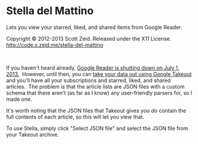 Stella del Mattino
==================
Lets you view your starred, liked, and shared items from Google Reader.

Copyright © 2012-2013 Scott Zeid.  Released under the X11 License.  
<http://code.s.zeid.me/stella-del-mattino>

 

If you haven't heard already, [Google Reader is shutting down on July 1, 2013.][notice] 
However, until then, you can [take your data out using Google Takeout][takeout]
and you'll have all your subscriptions and starred, liked, and shared articles. 
The problem is that the article lists are JSON files with a custom schema that
there aren't (as far as I know) any user-friendly parsers for, so I made one.

It's worth noting that the JSON files that Takeout gives you *do* contain the
full contents of each article, so this will let you view that.

To use Stella, simply click "Select JSON file" and select the JSON file from
your Takeout archive.




[notice]:   http://googlereader.blogspot.com/2013/03/powering-down-google-reader.html
[takeout]:  https://www.google.com/takeout/?pli=1#custom:reader
